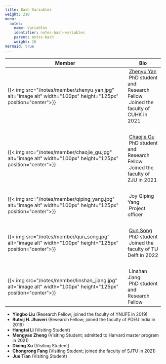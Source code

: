 ```yaml
---
title: Bash Variables
weight: 210
menu:
  notes:
    name: Variables
    identifier: notes-bash-variables
    parent: notes-bash
    weight: 10
mermaid: true
---
```


|Member|Bio|
|-|-| 
|{{< img src="/notes/member/zhenyu_yan.jpg" alt="image alt" width="100px" height="125px" position="center">}}| &nbsp;[Zhenyu Yan](https://yanzhenyu.com/)</br>&nbsp;PhD student and Research Fellow</br>&nbsp;Joined the faculty of CUHK in 2021|
|&nbsp;|&nbsp;|
|{{< img src="/notes/member/chaojie_gu.jpg" alt="image alt" width="100px" height="125px" position="center">}}| &nbsp;[Chaojie Gu](https://chaojiegu.github.io/)</br>&nbsp;PhD student and Research Fellow</br>&nbsp;Joined the faculty of ZJU in 2021|
|&nbsp;|&nbsp;|
|{{< img src="/notes/member/qiping_yang.jpg" alt="image alt" width="100px" height="125px" position="center">}}| &nbsp;Joy Qiping Yang</br>&nbsp;Project officer|
|&nbsp;|&nbsp;|
|{{< img src="/notes/member/qun_song.jpg" alt="image alt" width="100px" height="125px" position="center">}}| &nbsp;[Qun Song](https://song-qun.github.io/)</br>&nbsp;PhD student</br>&nbsp;Joined the faculty of TU Delft in 2022|
|&nbsp;|&nbsp;|
|{{< img src="/notes/member/linshan_jiang.jpg" alt="image alt" width="100px" height="125px" position="center">}}| &nbsp;Linshan Jiang</br>&nbsp;PhD student and Research Fellow|

- **Yingbo Liu** (Research Fellow; joined the faculty of YNUFE in 2019)
- **Rutvij H. Jhaveri** (Research Fellow; joined the faculty of PDEU India in 2019)
- **Hangtai Li** (Visiting Student)
- **Mengyao Zheng** (Visiting Student; admitted to Harvard master program in 2021)
- **Dixing Xu** (Visiting Student)
- **Chongrong Fang** (Visiting Student; joined the faculty of SJTU in 2021)
- **Jue Tian** (Visiting Student)